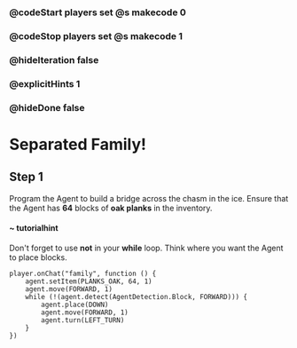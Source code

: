 ### @codeStart players set @s makecode 0
### @codeStop players set @s makecode 1

### @hideIteration false 
### @explicitHints 1
### @hideDone false

# Separated Family!

## Step 1
Program the Agent to build a bridge across the chasm in the ice. Ensure that the Agent has **64** blocks of **oak planks** in the inventory. 

#### ~ tutorialhint 
Don't forget to use **not** in your **while** loop. Think where you want the Agent to place blocks. 


```ghost
player.onChat("family", function () {
    agent.setItem(PLANKS_OAK, 64, 1)
    agent.move(FORWARD, 1)
    while (!(agent.detect(AgentDetection.Block, FORWARD))) {
        agent.place(DOWN)
        agent.move(FORWARD, 1)
        agent.turn(LEFT_TURN)
    }
})

``` 
